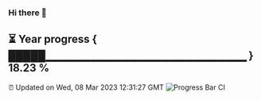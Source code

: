 ### Hi there 👋
⏳ Year progress { █████▁▁▁▁▁▁▁▁▁▁▁▁▁▁▁▁▁▁▁▁▁▁▁▁▁ } 18.23 %
---
⏰ Updated on Wed, 08 Mar 2023 12:31:27 GMT
![Progress Bar CI](https://github.com/liununu/liununu/workflows/Progress%20Bar%20CI/badge.svg)
